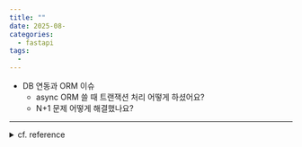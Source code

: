 ```yaml
---
title: ""
date: 2025-08-
categories:
  - fastapi
tags:
  - 
---
```



- DB 연동과 ORM 이슈
    - async ORM 쓸 때 트랜잭션 처리 어떻게 하셨어요?
    - N+1 문제 어떻게 해결했나요?




---

<details>
<summary>cf. reference</summary>

- 
</details>
